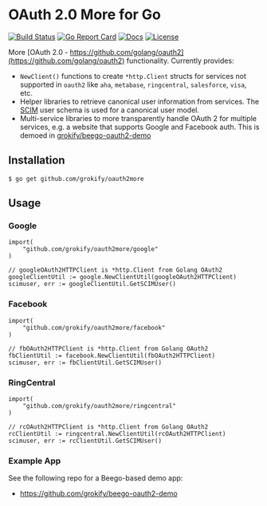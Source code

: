 # OAuth 2.0 More for Go

[![Build Status][build-status-svg]][build-status-link]
[![Go Report Card][goreport-svg]][goreport-link]
[![Docs][docs-godoc-svg]][docs-godoc-link]
[![License][license-svg]][license-link]

More [OAuth 2.0 - https://github.com/golang/oauth2](https://github.com/golang/oauth2) functionality. Currently provides:

* `NewClient()` functions to create `*http.Client` structs for services not supported in `oauth2` like `aha`, `metabase`, `ringcentral`, `salesforce`, `visa`, etc.
* Helper libraries to retrieve canonical user information from services. The [SCIM](http://www.simplecloud.info/) user schema is used for a canonical user model.
* Multi-service libraries to more transparently handle OAuth 2 for multiple services, e.g. a website that supports Google and Facebook auth. This is demoed in [grokify/beego-oauth2-demo](https://github.com/grokify/beego-oauth2-demo)

## Installation

```
$ go get github.com/grokify/oauth2more
```

## Usage

### Google

```golang
import(
	"github.com/grokify/oauth2more/google"
)

// googleOAuth2HTTPClient is *http.Client from Golang OAuth2
googleClientUtil := google.NewClientUtil(googleOAuth2HTTPClient)
scimuser, err := googleClientUtil.GetSCIMUser()
```

### Facebook

```golang
import(
	"github.com/grokify/oauth2more/facebook"
)

// fbOAuth2HTTPClient is *http.Client from Golang OAuth2
fbClientUtil := facebook.NewClientUtil(fbOAuth2HTTPClient)
scimuser, err := fbClientUtil.GetSCIMUser()
```

### RingCentral

```golang
import(
	"github.com/grokify/oauth2more/ringcentral"
)

// rcOAuth2HTTPClient is *http.Client from Golang OAuth2
rcClientUtil := ringcentral.NewClientUtil(rcOAuth2HTTPClient)
scimuser, err := rcClientUtil.GetSCIMUser()
```

### Example App

See the following repo for a Beego-based demo app:

* https://github.com/grokify/beego-oauth2-demo

 [build-status-svg]: https://api.travis-ci.org/grokify/oauth2more.svg?branch=master
 [build-status-link]: https://travis-ci.org/grokify/oauth2more
 [goreport-svg]: https://goreportcard.com/badge/github.com/grokify/oauth2more
 [goreport-link]: https://goreportcard.com/report/github.com/grokify/oauth2more
 [docs-godoc-svg]: https://img.shields.io/badge/docs-godoc-blue.svg
 [docs-godoc-link]: https://godoc.org/github.com/grokify/oauth2more
 [license-svg]: https://img.shields.io/badge/license-MIT-blue.svg
 [license-link]: https://github.com/grokify/oauth2more/blob/master/LICENSE.md
